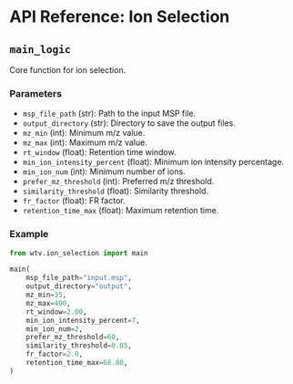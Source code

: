 # API Reference: Ion Selection

## `main_logic`

Core function for ion selection.

### Parameters

- `msp_file_path` (str): Path to the input MSP file.
- `output_directory` (str): Directory to save the output files.
- `mz_min` (int): Minimum m/z value.
- `mz_max` (int): Maximum m/z value.
- `rt_window` (float): Retention time window.
- `min_ion_intensity_percent` (float): Minimum ion intensity percentage.
- `min_ion_num` (int): Minimum number of ions.
- `prefer_mz_threshold` (int): Preferred m/z threshold.
- `similarity_threshold` (float): Similarity threshold.
- `fr_factor` (float): FR factor.
- `retention_time_max` (float): Maximum retention time.

### Example

```python
from wtv.ion_selection import main

main(
    msp_file_path="input.msp",
    output_directory="output",
    mz_min=35,
    mz_max=400,
    rt_window=2.00,
    min_ion_intensity_percent=7,
    min_ion_num=2,
    prefer_mz_threshold=60,
    similarity_threshold=0.85,
    fr_factor=2.0,
    retention_time_max=68.80,
)
```
